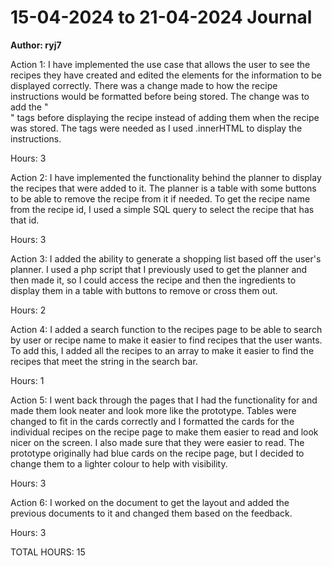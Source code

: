 # 15-04-2024 to 21-04-2024 Journal
**Author: ryj7**

Action 1: I have implemented the use case that allows the user to see the recipes they have created and edited the elements for the information to be displayed correctly. There was a change made to how the recipe instructions would be formatted before being stored. The change was to add the "<br>" tags before displaying the recipe instead of adding them when the recipe was stored. The tags were needed as I used .innerHTML to display the instructions.

Hours: 3

Action 2: I have implemented the functionality behind the planner to display the recipes that were added to it. The planner is a table with some buttons to be able to remove the recipe from it if needed. To get the recipe name from the recipe id, I used a simple SQL query to select the recipe that has that id. 

Hours: 3

Action 3: I added the ability to generate a shopping list based off the user's planner. I used a php script that I previously used to get the planner and then made it, so I could access the recipe and then the ingredients to display them in a table with buttons to remove or cross them out.

Hours: 2

Action 4: I added a search function to the recipes page to be able to search by user or recipe name to make it easier to find recipes that the user wants. To add this, I added all the recipes to an array to make it easier to find the recipes that meet the string in the search bar.

Hours: 1

Action 5: I went back through the pages that I had the functionality for and made them look neater and look more like the prototype. Tables were changed to fit in the cards correctly and I formatted the cards for the individual recipes on the recipe page to make them easier to read and look nicer on the screen. I also made sure that they were easier to read. The prototype originally had blue cards on the recipe page, but I decided to change them to a lighter colour to help with visibility.

Hours: 3

Action 6: I worked on the document to get the layout and added the previous documents to it and changed them based on the feedback.

Hours: 3

TOTAL HOURS: 15